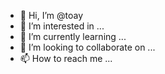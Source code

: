 - 👋 Hi, I’m @toay
- 👀 I’m interested in ...
- 🌱 I’m currently learning ...
- 💞️ I’m looking to collaborate on ...
- 📫 How to reach me ...

<!---
toayo/toayo is a ✨ special ✨ repository because its `README.md` (this file) appears on your GitHub profile.
You can click the Preview link to take a look at your changes.
--->
